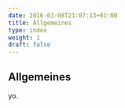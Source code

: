```yaml
---
date: 2016-03-08T21:07:13+01:00
title: Allgemeines
type: index
weight: 1
draft: false
---
```


## Allgemeines

yo.